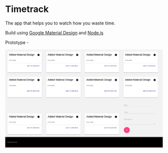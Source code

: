 # Timetrack
The app that helps you to watch how you waste time.

Build using [Google Material Design](http://www.getmdl.io/) and [Node.js](https://nodejs.org/en/)

Prototype - 

![Prototype](https://github.com/campykid/timetrack/blob/master/prototype.png?raw=true "Prototype")
